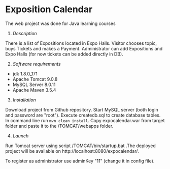 # Exposition Calendar
The web project was done for Java learning courses
1. *Description* 

There is a list of Expositions located in Expo Halls. Visitor chooses topic, buys Tickets and makes a Payment.
Administrator can add Expositions and Expo Halls (for now tickets can be added directly in DB).

2. *Software requirements*

 * jdk 1.8.0_171
 * Apache Tomcat 9.0.8
 * MySQL Server 8.0.11
 * Apache Maven 3.5.4  

3. *Installation*

Download project from Github repository. Start MySQL server (both login and password are "root"). Execute createdb.sql to create database tables. In command line run ```mvn clean install```. Copy expocalendar.war from target folder and paste it to the /TOMCAT/webapps folder.

4. *Launch*

Run Tomcat server using script /TOMCAT/bin/startup.bat .The deployed project will be available on http://localhost:8080/expocalendar/.

To register as administrator use adminKey "11" (change it in config file).

